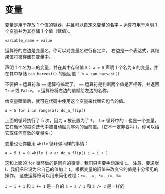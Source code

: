 # 变量
变量是用于存放 1 个值的容器，并且可以自定义变量的名字
`=` 运算符用于声明 1 个变量并为其存储 1 个值（赋值）。

`variable_name = value`

运算符的左边是变量名，你可以对变量名进行自定义。
右边是一个表达式，其结果值将被存储在变量中。

声明 1 个名为 `a` 的变量，并在其中存储值 `5`：
`a = 5`
声明 1 个名为 `b` 的变量，并在其中存储 `can_harvest()` 的返回值：
`b = can_harvest()`

不要把 `=` 运算符和 `==` 运算符搞混了。
`==` 运算符是判断两个值是否相等，并返回 `True` 或 `False`。
`=` 运算符将右边的值赋给左边的名称。

给变量赋值后，就可在代码中使用这个变量来代替它包含的值。

`a = 5
for i in range(a):
	do_a_flip()`

上面的循环执行了 5 次，因为 `a` 被设置为了 `5`。
`for` 循环中的 `i` 也是一个变量，它在循环的每次迭代中被自动赋为序列的当前值。（它不一定非要叫 `i`，你可以给它取任何有效的变量名。）

变量也让你能用 `while` 循环做同样的事情：

`a = 5
i = 0
while i < a:
	do_a_flip()
	i = i + 1`

这和上面的 `for` 循环做的是同样的事情。我们只需要手动递增 `i`。
注意，要递增 i，我们把它设为它自己的值加上 `1`。根据变量的旧值来改变它的值是十分常见的操作。
这些运算符可以用来简化过程：`+=, -=, *=, /=, %=`

`i = i + 1` 和 `i += 1` 是一样的
`a = a / 3` 和 `a /= 3` 是一样的
